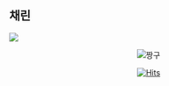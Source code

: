 ## 채린

<a href=https://www.instagram.com/c__lin.06/><img src="https://img.shields.io/badge/Instagram-E4405F?style=flat-square&logo=Instagram&logoColor=white"/></a>

  <div align=center>

![짱구](https://github.com/user-attachments/assets/b969d707-c232-48c4-97e5-ee996c7ba5a6)
 
  [![Hits](https://hits.seeyoufarm.com/api/count/incr/badge.svg?url=https://github.com/chaelin06)](https://hits.seeyoufarm.com) 
	
  </div>
